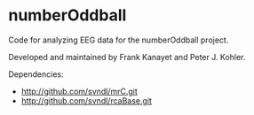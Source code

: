 # numberOddball

Code for analyzing EEG data for the numberOddball project. 

Developed and maintained by Frank Kanayet and Peter J. Kohler.

Dependencies: 
* http://github.com/svndl/mrC.git  
* http://github.com/svndl/rcaBase.git  
              
